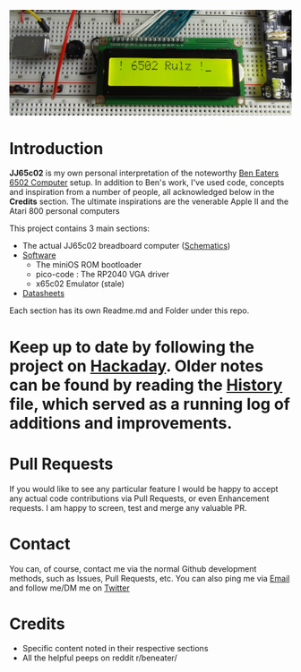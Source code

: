 ![6502 Rulz](./Images/6502-rulz.png)
# Introduction

**JJ65c02** is my own personal interpretation of the noteworthy [Ben Eaters 6502 Computer](https://eater.net/6502) setup. In addition to Ben's work, I've used code, concepts and inspiration from a number of people, all acknowledged below in the **Credits** section. The ultimate inspirations are the venerable Apple II and the Atari 800 personal computers

This project contains 3 main sections:

* The actual JJ65c02 breadboard computer ([Schematics](./Schematics))
* [Software](./Software)
  * The miniOS ROM bootloader
  * pico-code : The RP2040 VGA driver
  * x65c02 Emulator (stale)
* [Datasheets](./Datasheets)

Each section has its own Readme.md and Folder under this repo.

# Keep up to date by following the project on [Hackaday](https://hackaday.io/project/193153-jj65c02). Older notes can be found by reading the [History](./HISTORY.md) file, which served as a running log of additions and improvements.

# Pull Requests

If you would like to see any particular feature I would be happy to accept any actual code contributions via Pull Requests, or even Enhancement requests. I am happy to screen, test and merge any valuable PR.

# Contact

You can, of course, contact me via the normal Github development methods, such as Issues, Pull Requests, etc. You can also ping me via [Email](mailto:jimjag@gmail.com) and follow me/DM me on [Twitter](https://twitter.com/jimjag/)

# Credits

* Specific content noted in their respective sections
* All the helpful peeps on reddit r/beneater/

